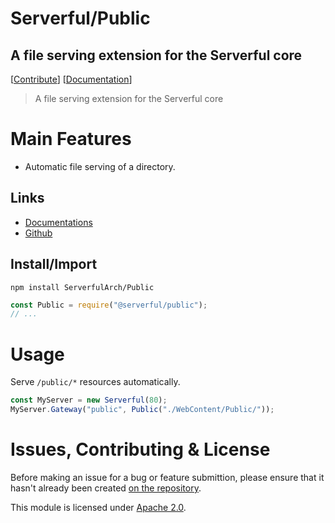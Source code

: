 
# Serverful/Public
## A file serving extension for the Serverful core

[[Contribute](#issues-contributing--license)] [[Documentation](https://github.com/ServerfulArch/Core/blob/v4/Documentation/Index.md)]

> A file serving extension for the Serverful core


# Main Features
* Automatic file serving of a directory.

## Links
* [Documentations](https://github.com/ServerfulArch/Public/blob/master/Documentation/Index.md)
* [Github](https://github.com/Serverful/Public)

## Install/Import
`npm install ServerfulArch/Public`
```js
const Public = require("@serverful/public");
// ...
```


# Usage
Serve `/public/*` resources automatically.
```js
const MyServer = new Serverful(80);
MyServer.Gateway("public", Public("./WebContent/Public/"));
```

# Issues, Contributing & License
Before making an issue for a bug or feature submittion, please ensure that it hasn't already been created [on the repository](https://github.com/ServerfulArch/Public/issues).

This module is licensed under [Apache 2.0](http://www.apache.org/licenses/LICENSE-2.0).

